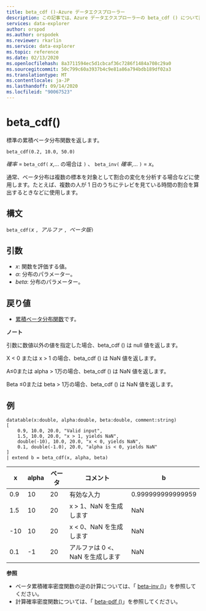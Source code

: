 ```yaml
---
title: beta_cdf ()-Azure データエクスプローラー
description: この記事では、Azure データエクスプローラーの beta_cdf () について説明します。
services: data-explorer
author: orspod
ms.author: orspodek
ms.reviewer: rkarlin
ms.service: data-explorer
ms.topic: reference
ms.date: 02/13/2020
ms.openlocfilehash: 8a3711594ec5d1cbcaf36c7286f1484a708c29a0
ms.sourcegitcommit: 50c799c60a3937b4c9e81a86a794bdb189df02a3
ms.translationtype: MT
ms.contentlocale: ja-JP
ms.lasthandoff: 09/14/2020
ms.locfileid: "90067523"
---
```

# <a name="beta_cdf"></a>beta_cdf()

標準の累積ベータ分布関数を返します。

```kusto
beta_cdf(0.2, 10.0, 50.0)
```

*確率*  =  `beta_cdf(` *x*,... の場合は `)` 、 `beta_inv(` *確率*,... `)`  = *x*。

通常、ベータ分布は複数の標本を対象として割合の変化を分析する場合などに使用します。たとえば、複数の人が 1 日のうちにテレビを見ている時間の割合を算出するときなどに使用します。

## <a name="syntax"></a>構文

`beta_cdf(`*x* `, `*アルファ* `, `*ベータ版*`)`

## <a name="arguments"></a>引数

* *x*: 関数を評価する値。
* *α*: 分布のパラメーター。
* *beta*: 分布のパラメーター。

## <a name="returns"></a>戻り値

* [累積ベータ分布関数](https://en.wikipedia.org/wiki/Beta_distribution#Cumulative_distribution_function)です。

**ノート**

引数に数値以外の値を指定した場合、beta_cdf () は null 値を返します。

X < 0 または x > 1 の場合、beta_cdf () は NaN 値を返します。

Α≤0または alpha > 1万の場合、beta_cdf () は NaN 値を返します。

Beta ≤0または beta > 1万の場合、beta_cdf () は NaN 値を返します。

## <a name="examples"></a>例

<!-- csl: https://help.kusto.windows.net/Samples -->
```kusto
datatable(x:double, alpha:double, beta:double, comment:string)
[
    0.9, 10.0, 20.0, "Valid input",
    1.5, 10.0, 20.0, "x > 1, yields NaN",
    double(-10), 10.0, 20.0, "x < 0, yields NaN",
    0.1, double(-1.0), 20.0, "alpha is < 0, yields NaN"
]
| extend b = beta_cdf(x, alpha, beta)
```

|x|alpha|ベータ|コメント|b|
|---|---|---|---|---|
|0.9|10|20|有効な入力|0.999999999999959|
|1.5|10|20|x > 1、NaN を生成します|NaN|
|-10|10|20|x < 0、NaN を生成します|NaN|
|0.1|-1|20|アルファは 0 <、NaN を生成します|NaN|


**参照**


* ベータ累積確率密度関数の逆の計算については、「 [beta-inv ()](./beta-invfunction.md)」を参照してください。
* 計算確率密度関数については、「 [beta-pdf ()](./beta-pdffunction.md)」を参照してください。
